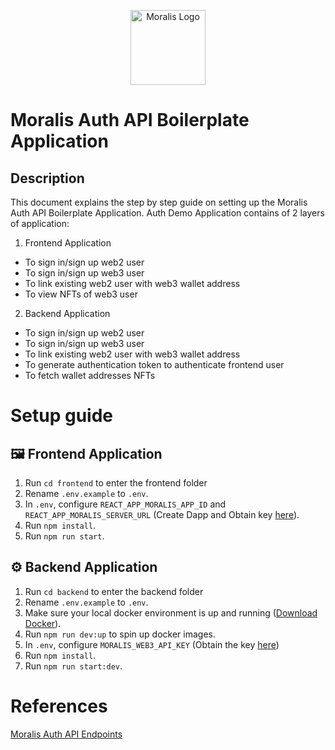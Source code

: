 <p align="center">
<a  href="https://moralis.io/"  target="blank"><img  src="https://lh3.googleusercontent.com/fife/AAWUweVoQvbHEznFr4NnSyqUqTYduklV2LKygrelaD6K5-6jUt1eKVol3VZGSAGNt4m13HLKFM0CjowxtUbSWiqsCEskZ2dLAlt8vf8U1nkNYpq308x8H6ZnxRyMtoTR2PP3j-LoUOcnrO41mPn9N2BHddduEdCkhTH0755BhlhTTDk0w51vhfuusJe-FWY2mCqj2nJnvNz_rirc-PYnaYIuFkL2Q9h2DAIJomzuVyQN7dZdiPOAfyn89MG4neNBXoBKsV21CCaqBLKZZ9_aGKcMBNmEQ_RzbWcgPmfQsAdS3cz_ZqW13E6RHWjRqUcq-42Vezr_ar8DOYKcJhqA_cHogYoTM0JaciIO8qhJaLpLyU5tgOUnqEJCUHdHw9XRuWYLzfPk0siZfrnoiEmGU8PlsCohQtvZEt3TSRP55zVM5o_pelJ1mSTRIHECttYI8HhuPcAfn1BMHEdoUpAN8F3loG5LalulLpabH2XJOjyrb01kh9XXjiHKUhw5J3XlbJp2ZBWsW2zQEZ2Z82LDlFcDu0ppcSQCPrUVrPwiQR7pJgS5oVoNVN755s5WBCcdxlL5BjYhrTcH8ZNPtU7y9H8keNd775n9d8rxVjrer4JgZa377GN_MA-mztKMrxJ2XzaGK0R0qklaTLfK1Zcxox0tm1yvNVeafTkbBL4o1uyjN5zuR7QqKx4c-EId-LPaa0uiquHO5HZi4TexQ7BhKA_HOt6VIsSRjh67OxOy2Iw2iuV4bisNCznmfQcSrwKBvI4GY6QCvJGbFFNtyujYwske9lYZQApXgO2QNOSw9N9WscfCYclCEp-irS9qjJC9l-elwkT_CEqEbOIbaG2Coo8pUGYgcokHncSfIkWx_GSfj3V35V3GI2grS_wzgItY3WoEubqI3rpixdUTaeR4RwPIrn7G_m8qmj9EmTHFJGIV7Fs-gR8sBwiBWnjM0JqKWm1m3Q9bjYmlCtg2zeMyZsRj7OxEXN3OZWIjon3CXCFAa7pz3AiSZY7MvykdSbbiCyh-TUR91tVSJy50DRuZA2Y_V6qFM--mm-w_TTC2eOphKowsHguNhzmBJcXuzrwALGFb1NgHwcq8bfll7piFa365dM0MyQMGGzFdJ-TCoazzycc5tbBTO_9isLU5xVixUUhThyErUm16maZbt8filTpF3zzL0J8MnqY3Hoe_vQiEfQ57Du5S_5ZZht6Uf8ViVC16P57NCDXg6eZSeh2HHYptlFt95elCLhHduiHoBbPbdvbmdWeScftYXGbNXNKv0BxxJrnv4G3MaxNw8jfa6FI2i3T-0qupk0tJSzGD8rxJd9Qy=w3840-h2070" width="120" alt="Moralis Logo" /></a>
</p>

  
# Moralis Auth API Boilerplate Application

## Description
This document explains the step by step guide on setting up the Moralis Auth API Boilerplate Application.
Auth Demo Application contains of 2 layers of application:
1) Frontend Application
* To sign in/sign up web2 user
* To sign in/sign up web3 user
* To link existing web2 user with web3 wallet address
* To view NFTs of web3 user
2) Backend Application
* To sign in/sign up web2 user
* To sign in/sign up web3 user
* To link existing web2 user with web3 wallet address
* To generate authentication token to authenticate frontend user
* To fetch wallet addresses NFTs

# Setup guide

## :framed_picture: Frontend Application
1) Run `cd frontend` to enter the frontend folder
2) Rename `.env.example` to `.env`.
3) In `.env`, configure `REACT_APP_MORALIS_APP_ID` and `REACT_APP_MORALIS_SERVER_URL` (Create Dapp and Obtain key [here](https://admin.moralis.io/dapps)).
4) Run `npm install`.
5) Run `npm run start`.

## :gear: Backend Application
1) Run `cd backend` to enter the backend folder
2) Rename `.env.example` to `.env`.
3) Make sure your local docker environment is up and running ([Download Docker](https://docs.docker.com/get-docker/)).
4) Run `npm run dev:up` to spin up docker images.
5) In `.env`, configure `MORALIS_WEB3_API_KEY` (Obtain the key [here](https://admin.moralis.io/web3apis))
6) Run `npm install`.
7) Run `npm run start:dev`.

# References
[Moralis Auth API Endpoints](https://authapi.moralis.io/api-docs)
